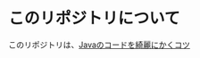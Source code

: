 # このリポジトリについて
このリポジトリは、[Javaのコードを綺麗にかくコツ](https://zenn.dev/individual_blog/articles/6822e5e56df9b2)
